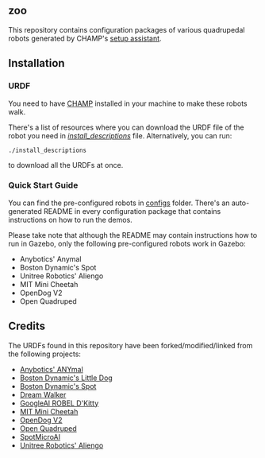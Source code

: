 ## zoo
This repository contains configuration packages of various quadrupedal robots generated by CHAMP's [setup assistant](https://github.com/chvmp/champ_setup_assistant).


## Installation

### URDF

You need to have [CHAMP](https://github.com/cvhmp/champ) installed in your machine to make these robots walk.

There's a list of resources where you can download the URDF file of the robot you need in *[install_descriptions](https://github.com/chvmp/robots/blob/master/install_descriptions)* file. Alternatively, you can run:

    ./install_descriptions

to download all the URDFs at once.

### Quick Start Guide

You can find the pre-configured robots in [configs](https://github.com/chvmp/robots/tree/master/configs) folder. There's an auto-generated README in every configuration package that contains instructions on how to run the demos.

Please take note that although the README may contain instructions how to run in Gazebo, only the following pre-configured robots work in Gazebo:

- Anybotics' Anymal
- Boston Dynamic's Spot
- Unitree Robotics' Aliengo
- MIT Mini Cheetah
- OpenDog V2
- Open Quadruped

## Credits

The URDFs found in this repository have been forked/modified/linked from the following projects:

- [Anybotics' ANYmal](https://github.com/ANYbotics/anymal_b_simple_description)
- [Boston Dynamic's Little Dog](https://github.com/RobotLocomotion/LittleDog)
- [Boston Dynamic's Spot](https://github.com/clearpathrobotics/spot_ros)
- [Dream Walker](https://github.com/Ohaginia/dream_walker)
- [GoogleAI ROBEL D'Kitty](https://github.com/google-research/robel-scenes)
- [MIT Mini Cheetah](https://github.com/chvmp/mini-cheetah-gazebo-urdf)
- [OpenDog V2](https://github.com/XRobots/openDogV2)
- [Open Quadruped](https://github.com/moribots/spot_mini_mini)
- [SpotMicroAI](https://gitlab.com/custom_robots/spotmicroai)
- [Unitree Robotics' Aliengo](https://github.com/unitreerobotics/unitree_ros)
